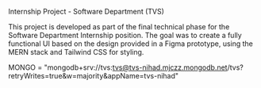 Internship Project - Software Department (TVS)

This project is developed as part of the final technical phase for the Software Department Internship position. The goal was to create a fully functional UI based on the design provided in a Figma prototype, using the MERN stack and Tailwind CSS for styling.

MONGO = "mongodb+srv://tvs:tvs@tvs-nihad.mjczz.mongodb.net/tvs?retryWrites=true&w=majority&appName=tvs-nihad"
